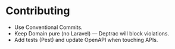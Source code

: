 # Contributing
- Use Conventional Commits.
- Keep Domain pure (no Laravel) — Deptrac will block violations.
- Add tests (Pest) and update OpenAPI when touching APIs.
